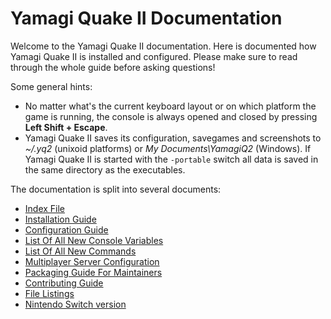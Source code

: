 # Yamagi Quake II Documentation

Welcome to the Yamagi Quake II documentation. Here is documented how
Yamagi Quake II is installed and configured. Please make sure to read
through the whole guide before asking questions!

Some general hints:

* No matter what's the current keyboard layout or on which platform the
  game is running, the console is always opened and closed by pressing
  **Left Shift + Escape**.
* Yamagi Quake II saves its configuration, savegames and screenshots to
  *~/.yq2* (unixoid platforms) or *My Documents\YamagiQ2* (Windows).
  If Yamagi Quake II is started with the `-portable` switch all data is
  saved in the same directory as the executables.

The documentation is split into several documents:

* [Index File](010_index.md)
* [Installation Guide](020_installation.md)
* [Configuration Guide](030_configuration.md)
* [List Of All New Console Variables](040_cvarlist.md)
* [List Of All New Commands](050_commands.md)
* [Multiplayer Server Configuration](060_multiplayer.md)
* [Packaging Guide For Maintainers](070_packaging.md)
* [Contributing Guide](080_contributing.md)
* [File Listings](090_filelists.md)
* [Nintendo Switch version](990_switch.md)
